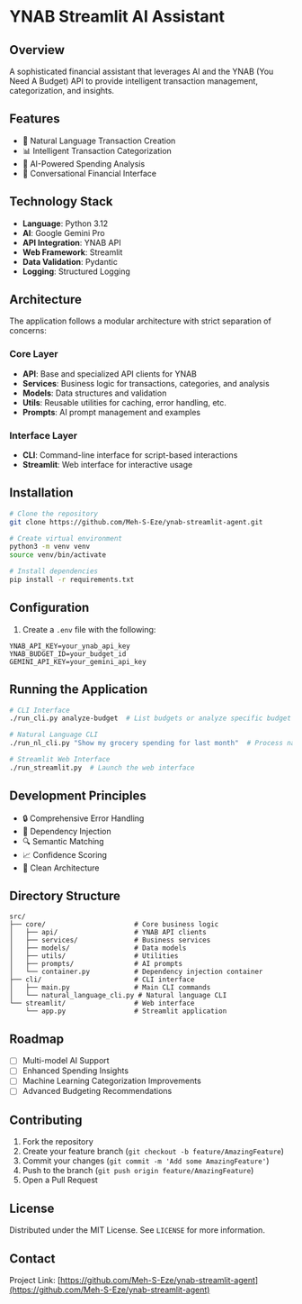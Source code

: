 # YNAB Streamlit AI Assistant

## Overview

A sophisticated financial assistant that leverages AI and the YNAB (You Need A Budget) API to provide intelligent transaction management, categorization, and insights.

## Features

- 🤖 Natural Language Transaction Creation
- 📊 Intelligent Transaction Categorization
- 🧠 AI-Powered Spending Analysis
- 💬 Conversational Financial Interface

## Technology Stack

- **Language**: Python 3.12
- **AI**: Google Gemini Pro
- **API Integration**: YNAB API
- **Web Framework**: Streamlit
- **Data Validation**: Pydantic
- **Logging**: Structured Logging

## Architecture

The application follows a modular architecture with strict separation of concerns:

### Core Layer
- **API**: Base and specialized API clients for YNAB
- **Services**: Business logic for transactions, categories, and analysis
- **Models**: Data structures and validation
- **Utils**: Reusable utilities for caching, error handling, etc.
- **Prompts**: AI prompt management and examples

### Interface Layer
- **CLI**: Command-line interface for script-based interactions
- **Streamlit**: Web interface for interactive usage

## Installation

```bash
# Clone the repository
git clone https://github.com/Meh-S-Eze/ynab-streamlit-agent.git

# Create virtual environment
python3 -m venv venv
source venv/bin/activate

# Install dependencies
pip install -r requirements.txt
```

## Configuration

1. Create a `.env` file with the following:
```
YNAB_API_KEY=your_ynab_api_key
YNAB_BUDGET_ID=your_budget_id
GEMINI_API_KEY=your_gemini_api_key
```

## Running the Application

```bash
# CLI Interface
./run_cli.py analyze-budget  # List budgets or analyze specific budget

# Natural Language CLI
./run_nl_cli.py "Show my grocery spending for last month"  # Process natural language query

# Streamlit Web Interface
./run_streamlit.py  # Launch the web interface
```

## Development Principles

- 🔒 Comprehensive Error Handling
- 🧩 Dependency Injection
- 🔍 Semantic Matching
- 📈 Confidence Scoring
- 🔄 Clean Architecture

## Directory Structure

```
src/
├── core/                      # Core business logic
│   ├── api/                   # YNAB API clients
│   ├── services/              # Business services
│   ├── models/                # Data models
│   ├── utils/                 # Utilities
│   ├── prompts/               # AI prompts
│   └── container.py           # Dependency injection container
├── cli/                       # CLI interface
│   ├── main.py                # Main CLI commands
│   └── natural_language_cli.py # Natural language CLI
└── streamlit/                 # Web interface
    └── app.py                 # Streamlit application
```

## Roadmap

- [ ] Multi-model AI Support
- [ ] Enhanced Spending Insights
- [ ] Machine Learning Categorization Improvements
- [ ] Advanced Budgeting Recommendations

## Contributing

1. Fork the repository
2. Create your feature branch (`git checkout -b feature/AmazingFeature`)
3. Commit your changes (`git commit -m 'Add some AmazingFeature'`)
4. Push to the branch (`git push origin feature/AmazingFeature`)
5. Open a Pull Request

## License

Distributed under the MIT License. See `LICENSE` for more information.

## Contact

Project Link: [https://github.com/Meh-S-Eze/ynab-streamlit-agent](https://github.com/Meh-S-Eze/ynab-streamlit-agent) 